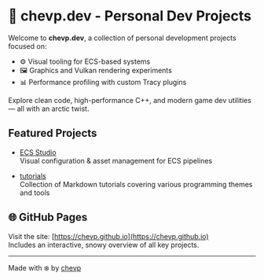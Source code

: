 # 🐧 chevp.dev - Personal Dev Projects

Welcome to **chevp.dev**, a collection of personal development projects focused on:

- ⚙️ Visual tooling for ECS-based systems  
- 🖼️ Graphics and Vulkan rendering experiments  
- 📊 Performance profiling with custom Tracy plugins  

Explore clean code, high-performance C++, and modern game dev utilities — all with an arctic twist.

## Featured Projects

- [ECS Studio](https://chevp.github.io/ecs-studio-site/)  
  Visual configuration & asset management for ECS pipelines

- [tutorials](https://github.com/chevp/tutorials)  
  Collection of Markdown tutorials covering various programming themes and tools

## 🌐 GitHub Pages

Visit the site: [https://chevp.github.io](https://chevp.github.io)  
Includes an interactive, snowy overview of all key projects.

---

Made with ❄️ by [chevp](https://github.com/chevp)
